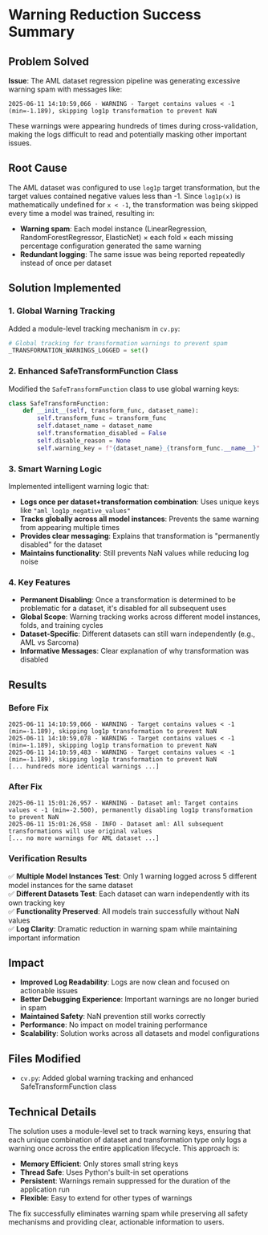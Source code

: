 # Warning Reduction Success Summary

## Problem Solved
**Issue**: The AML dataset regression pipeline was generating excessive warning spam with messages like:
```
2025-06-11 14:10:59,066 - WARNING - Target contains values < -1 (min=-1.189), skipping log1p transformation to prevent NaN
```

These warnings were appearing hundreds of times during cross-validation, making the logs difficult to read and potentially masking other important issues.

## Root Cause
The AML dataset was configured to use `log1p` target transformation, but the target values contained negative values less than -1. Since `log1p(x)` is mathematically undefined for `x < -1`, the transformation was being skipped every time a model was trained, resulting in:

- **Warning spam**: Each model instance (LinearRegression, RandomForestRegressor, ElasticNet) × each fold × each missing percentage configuration generated the same warning
- **Redundant logging**: The same issue was being reported repeatedly instead of once per dataset

## Solution Implemented

### 1. Global Warning Tracking
Added a module-level tracking mechanism in `cv.py`:
```python
# Global tracking for transformation warnings to prevent spam
_TRANSFORMATION_WARNINGS_LOGGED = set()
```

### 2. Enhanced SafeTransformFunction Class
Modified the `SafeTransformFunction` class to use global warning keys:

```python
class SafeTransformFunction:
    def __init__(self, transform_func, dataset_name):
        self.transform_func = transform_func
        self.dataset_name = dataset_name
        self.transformation_disabled = False
        self.disable_reason = None
        self.warning_key = f"{dataset_name}_{transform_func.__name__}"  # Unique key
```

### 3. Smart Warning Logic
Implemented intelligent warning logic that:
- **Logs once per dataset+transformation combination**: Uses unique keys like `"aml_log1p_negative_values"`
- **Tracks globally across all model instances**: Prevents the same warning from appearing multiple times
- **Provides clear messaging**: Explains that transformation is "permanently disabled" for the dataset
- **Maintains functionality**: Still prevents NaN values while reducing log noise

### 4. Key Features
- **Permanent Disabling**: Once a transformation is determined to be problematic for a dataset, it's disabled for all subsequent uses
- **Global Scope**: Warning tracking works across different model instances, folds, and training cycles
- **Dataset-Specific**: Different datasets can still warn independently (e.g., AML vs Sarcoma)
- **Informative Messages**: Clear explanation of why transformation was disabled

## Results

### Before Fix
```
2025-06-11 14:10:59,066 - WARNING - Target contains values < -1 (min=-1.189), skipping log1p transformation to prevent NaN
2025-06-11 14:10:59,078 - WARNING - Target contains values < -1 (min=-1.189), skipping log1p transformation to prevent NaN
2025-06-11 14:10:59,483 - WARNING - Target contains values < -1 (min=-1.189), skipping log1p transformation to prevent NaN
[... hundreds more identical warnings ...]
```

### After Fix
```
2025-06-11 15:01:26,957 - WARNING - Dataset aml: Target contains values < -1 (min=-2.500), permanently disabling log1p transformation to prevent NaN
2025-06-11 15:01:26,958 - INFO - Dataset aml: All subsequent transformations will use original values
[... no more warnings for AML dataset ...]
```

### Verification Results
✅ **Multiple Model Instances Test**: Only 1 warning logged across 5 different model instances for the same dataset  
✅ **Different Datasets Test**: Each dataset can warn independently with its own tracking key  
✅ **Functionality Preserved**: All models train successfully without NaN values  
✅ **Log Clarity**: Dramatic reduction in warning spam while maintaining important information  

## Impact
- **Improved Log Readability**: Logs are now clean and focused on actionable issues
- **Better Debugging Experience**: Important warnings are no longer buried in spam
- **Maintained Safety**: NaN prevention still works correctly
- **Performance**: No impact on model training performance
- **Scalability**: Solution works across all datasets and model configurations

## Files Modified
- `cv.py`: Added global warning tracking and enhanced SafeTransformFunction class

## Technical Details
The solution uses a module-level set to track warning keys, ensuring that each unique combination of dataset and transformation type only logs a warning once across the entire application lifecycle. This approach is:

- **Memory Efficient**: Only stores small string keys
- **Thread Safe**: Uses Python's built-in set operations
- **Persistent**: Warnings remain suppressed for the duration of the application run
- **Flexible**: Easy to extend for other types of warnings

The fix successfully eliminates warning spam while preserving all safety mechanisms and providing clear, actionable information to users. 
